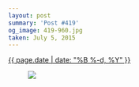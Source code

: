 ```yaml
---
layout: post
summary: 'Post #419'
og_image: 419-960.jpg
taken: July 5, 2015
---
```


<div class="post">
 <time>
  <a href="/419">
   {{ page.date | date: "%B %-d, %Y" }}
  </a>
 </time>
 <a href="/419">
  <figure data-taken="7/5/2015">
   <img sizes="(min-width: 700px) 50vw, calc(100vw - 2rem)" src="{{ site.assets_url }}/419-480.jpg" srcset="{{ site.assets_url }}/419-960.jpg 960w, {{ site.assets_url }}/419-720.jpg 720w, {{ site.assets_url }}/419-480.jpg 480w, {{ site.assets_url }}/419-240.jpg 240w"/>
  </figure>
 </a>
</div>
